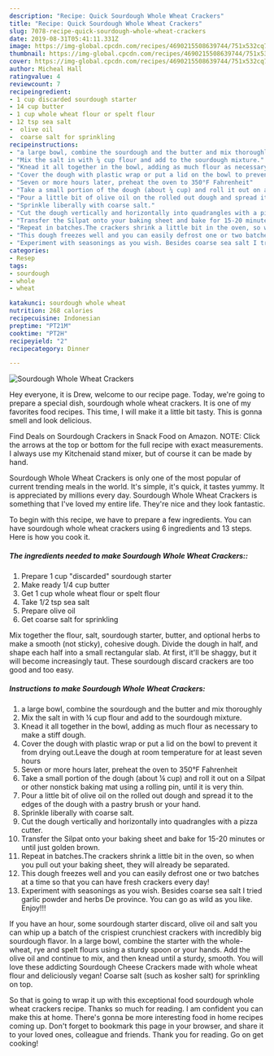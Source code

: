 ```yaml
---
description: "Recipe: Quick Sourdough Whole Wheat Crackers"
title: "Recipe: Quick Sourdough Whole Wheat Crackers"
slug: 7078-recipe-quick-sourdough-whole-wheat-crackers
date: 2019-08-31T05:41:11.331Z
image: https://img-global.cpcdn.com/recipes/4690215508639744/751x532cq70/sourdough-whole-wheat-crackers-recipe-main-photo.jpg
thumbnail: https://img-global.cpcdn.com/recipes/4690215508639744/751x532cq70/sourdough-whole-wheat-crackers-recipe-main-photo.jpg
cover: https://img-global.cpcdn.com/recipes/4690215508639744/751x532cq70/sourdough-whole-wheat-crackers-recipe-main-photo.jpg
author: Micheal Hall
ratingvalue: 4
reviewcount: 7
recipeingredient:
- 1 cup discarded sourdough starter
- 14 cup butter
- 1 cup whole wheat flour or spelt flour
- 12 tsp sea salt
-  olive oil
-  coarse salt for sprinkling
recipeinstructions:
- "a large bowl, combine the sourdough and the butter and mix thoroughly"
- "Mix the salt in with ¼ cup flour and add to the sourdough mixture."
- "Knead it all together in the bowl, adding as much flour as necessary to make a stiff dough."
- "Cover the dough with plastic wrap or put a lid on the bowl to prevent it from drying out.Leave the dough at room temperature for at least seven hours"
- "Seven or more hours later, preheat the oven to 350°F Fahrenheit"
- "Take a small portion of the dough (about ¼ cup) and roll it out on a Silpat or other nonstick baking mat using a rolling pin, until it is very thin."
- "Pour a little bit of olive oil on the rolled out dough and spread it to the edges of the dough with a pastry brush or your hand."
- "Sprinkle liberally with coarse salt."
- "Cut the dough vertically and horizontally into quadrangles with a pizza cutter."
- "Transfer the Silpat onto your baking sheet and bake for 15-20 minutes or until just golden brown."
- "Repeat in batches.The crackers shrink a little bit in the oven, so when you pull out your baking sheet, they will already be separated."
- "This dough freezes well and you can easily defrost one or two batches at a time so that you can have fresh crackers every day!"
- "Experiment with seasonings as you wish. Besides coarse sea salt I tried garlic powder and herbs De province. You can go as wild as you like. Enjoy!!!"
categories:
- Resep
tags:
- sourdough
- whole
- wheat

katakunci: sourdough whole wheat
nutrition: 268 calories
recipecuisine: Indonesian
preptime: "PT21M"
cooktime: "PT2H"
recipeyield: "2"
recipecategory: Dinner

---
```



![Sourdough Whole Wheat Crackers](https://img-global.cpcdn.com/recipes/4690215508639744/751x532cq70/sourdough-whole-wheat-crackers-recipe-main-photo.jpg)

Hey everyone, it is Drew, welcome to our recipe page. Today, we're going to prepare a special dish, sourdough whole wheat crackers. It is one of my favorites food recipes. This time, I will make it a little bit tasty. This is gonna smell and look delicious.

Find Deals on Sourdough Crackers in Snack Food on Amazon. NOTE: Click the arrows at the top or bottom for the full recipe with exact measurements. I always use my Kitchenaid stand mixer, but of course it can be made by hand.

Sourdough Whole Wheat Crackers is only one of the most popular of current trending meals in the world. It's simple, it's quick, it tastes yummy. It is appreciated by millions every day. Sourdough Whole Wheat Crackers is something that I've loved my entire life. They're nice and they look fantastic.


To begin with this recipe, we have to prepare a few ingredients. You can have sourdough whole wheat crackers using 6 ingredients and 13 steps. Here is how you cook it.

##### The ingredients needed to make Sourdough Whole Wheat Crackers::

1. Prepare 1 cup &#34;discarded&#34; sourdough starter
1. Make ready 1/4 cup butter
1. Get 1 cup whole wheat flour or spelt flour
1. Take 1/2 tsp sea salt
1. Prepare  olive oil
1. Get  coarse salt for sprinkling


Mix together the flour, salt, sourdough starter, butter, and optional herbs to make a smooth (not sticky), cohesive dough. Divide the dough in half, and shape each half into a small rectangular slab. At first, it&#39;ll be shaggy, but it will become increasingly taut. These sourdough discard crackers are too good and too easy. 

##### Instructions to make Sourdough Whole Wheat Crackers:

1. a large bowl, combine the sourdough and the butter and mix thoroughly
1. Mix the salt in with ¼ cup flour and add to the sourdough mixture.
1. Knead it all together in the bowl, adding as much flour as necessary to make a stiff dough.
1. Cover the dough with plastic wrap or put a lid on the bowl to prevent it from drying out.Leave the dough at room temperature for at least seven hours
1. Seven or more hours later, preheat the oven to 350°F Fahrenheit
1. Take a small portion of the dough (about ¼ cup) and roll it out on a Silpat or other nonstick baking mat using a rolling pin, until it is very thin.
1. Pour a little bit of olive oil on the rolled out dough and spread it to the edges of the dough with a pastry brush or your hand.
1. Sprinkle liberally with coarse salt.
1. Cut the dough vertically and horizontally into quadrangles with a pizza cutter.
1. Transfer the Silpat onto your baking sheet and bake for 15-20 minutes or until just golden brown.
1. Repeat in batches.The crackers shrink a little bit in the oven, so when you pull out your baking sheet, they will already be separated.
1. This dough freezes well and you can easily defrost one or two batches at a time so that you can have fresh crackers every day!
1. Experiment with seasonings as you wish. Besides coarse sea salt I tried garlic powder and herbs De province. You can go as wild as you like. Enjoy!!!


If you have an hour, some sourdough starter discard, olive oil and salt you can whip up a batch of the crispiest crunchiest crackers with incredibly big sourdough flavor. In a large bowl, combine the starter with the whole-wheat, rye and spelt flours using a sturdy spoon or your hands. Add the olive oil and continue to mix, and then knead until a sturdy, smooth. You will love these addicting Sourdough Cheese Crackers made with whole wheat flour and deliciously vegan! Coarse salt (such as kosher salt) for sprinkling on top. 

So that is going to wrap it up with this exceptional food sourdough whole wheat crackers recipe. Thanks so much for reading. I am confident you can make this at home. There's gonna be more interesting food in home recipes coming up. Don't forget to bookmark this page in your browser, and share it to your loved ones, colleague and friends. Thank you for reading. Go on get cooking!
